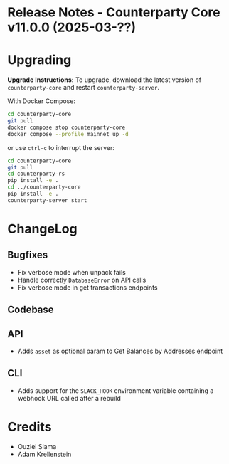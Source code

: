 # Release Notes - Counterparty Core v11.0.0 (2025-03-??)


# Upgrading

**Upgrade Instructions:**
To upgrade, download the latest version of `counterparty-core` and restart `counterparty-server`.

With Docker Compose:

```bash
cd counterparty-core
git pull
docker compose stop counterparty-core
docker compose --profile mainnet up -d
```

or use `ctrl-c` to interrupt the server:

```bash
cd counterparty-core
git pull
cd counterparty-rs
pip install -e .
cd ../counterparty-core
pip install -e .
counterparty-server start
```

# ChangeLog

## Bugfixes

- Fix verbose mode when unpack fails
- Handle correctly `DatabaseError` on API calls
- Fix verbose mode in get transactions endpoints

## Codebase


## API

- Adds `asset` as optional param to Get Balances by Addresses endpoint

## CLI

- Adds support for the `SLACK_HOOK` environment variable containing a webhook URL called after a rebuild

# Credits

- Ouziel Slama
- Adam Krellenstein
